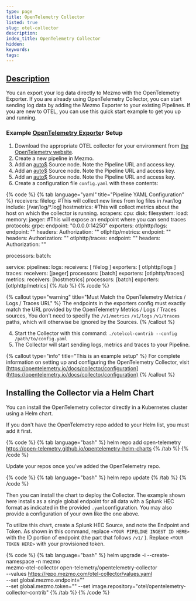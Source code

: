 ```yaml
---
type: page
title: OpenTelemetry Collector
listed: true
slug: otel-collector
description: 
index_title: OpenTelemetry Collector
hidden: 
keywords: 
tags: 
---
```


## [Description](https://docs.mezmo.com/docs/mezmo-agent-pipeline-source#description)

You can export your log data directly to Mezmo with the OpenTelemetry Exporter. If you are already using OpenTelemetry Collector, you can start sending log data by adding the Mezmo Exporter to your existing Pipelines. If you are new to OTEL, you can use this quick start example to get you up and running.

### Example [OpenTelemetry Exporte](https://docs.mezmo.com/docs/mezmo-agent-pipeline-source#set-up-opentelemetry-exporter)r Setup

1. Download the appropriate OTEL collector for your environment from [the OpenTelemetry website](https://github.com/open-telemetry).
2. Create a new pipeline in Mezmo.
3. Add an [auto$](/telemetry-pipelines/open-telemetry-logs-source) Source node.  Note the Pipeline URL and access key.
4. Add an [auto$](/telemetry-pipelines/open-telemetry-metrics-source) Source node.  Note the Pipeline URL and access key.
5. Add an [auto$](/telemetry-pipelines/open-telemetry-traces-source) Source node.  Note the Pipeline URL and access key.
6. Create a configuration file `config.yaml` with these contents:

{% code %}
{% tab language="yaml" title="Pipeline YAML Configuration" %}
receivers:
  filelog: #This will collect new lines from log files in /var/log
    include: [/var/log/*.log] 
  hostmetrics: #This will collect metrics about the host on which the collector is running.
    scrapers:
      cpu:
      disk:
      filesystem:
      load:
      memory:
  jaeger: #This will expose an endpoint where you can send traces
    protocols:
      grpc:
        endpoint: "0.0.0.0:14250"
exporters:
  otlphttp/logs:
    endpoint: "<endpoint from Logs node>"
    headers:
      Authorization: "<access key from Logs node>"
  otlphttp/metrics:
    endpoint: "<endpoint from Metrics node>"
    headers:
      Authorization: "<access key from Metrics node>"
  otlphttp/traces:
    endpoint: "<endpoint from Traces node>"
    headers:
      Authorization: "<access key from Traces node>"
        
processors:
  batch:
  
service:
  pipelines:
    logs:
      receivers: [ filelog ]
      exporters: [ otlphttp/logs ]
    traces:
      receivers: [jaeger]
      processors: [batch]
      exporters: [otlphttp/traces]
    metrics:
      receivers: [hostmetrics]
      processors: [batch]
      exporters: [otlphttp/metrics]
{% /tab %}
{% /code %}

{% callout type="warning" title="Must Match the OpenTelemetry Metrics / Logs / Traces URL" %}
The endpoints in the exporters config must exactly match the URL provided by the OpenTelemetry Metrics / Logs / Traces sources, You don't need to specify the `/v1/metrics` `/v1/logs` `/v1/traces` paths, which will otherwise be ignored by the Sources.
{% /callout %}

4. Start the Collector with this command: `./otelcol-contrib --config /path/to/config.yaml`
5. The Collector will start sending logs, metrics and traces to your Pipeline.

{% callout type="info" title="This is an example setup" %}
For complete information on setting up and configuring the OpenTelemetry Collector, visit [https://opentelemetry.io/docs/collector/configuration](https://opentelemetry.io/docs/collector/configuration)
{% /callout %}

## Installing the Collector via a Helm Chart

You can install the OpenTelemetry collector directly in a Kubernetes cluster using a Helm chart.

If you don't have the OpenTelemetry repo added to your Helm list, you must add it first.

{% code %}
{% tab language="bash" %}
helm repo add open-telemetry https://open-telemetry.github.io/opentelemetry-helm-charts
{% /tab %}
{% /code %}

Update your repos once you've added the OpenTelemetry repo.

{% code %}
{% tab language="bash" %}
helm repo update
{% /tab %}
{% /code %}

Then you can install the chart to deploy the Collector. The example shown here installs as a single global endpoint for all data with a Splunk HEC format as indicated in the provided `.yaml`configuration. You may also provide a configuration of your own like the one above. 

To utilize this chart, create a Splunk HEC Source, and note the Endpoint and Token. As shown in this command,  replace `<YOUR PIPELINE INGEST ID HERE>`  with the ID portion of endpoint (the part that follows `/v1/` ).  Replace `<YOUR TOKEN HERE>`  with your provisioned token.

{% code %}
{% tab language="bash" %}
helm upgrade -i --create-namespace -n mezmo \
  mezmo-otel-collector open-telemetry/opentelemetry-collector \
  --values https://repo.mezmo.com/otel-collector/values.yaml \
  --set global.mezmo.endpoint="<YOUR ROUTE ID>" \
  --set global.mezmo.token="<YOUR TOKEN HERE>"
  --set image.repository="otel/opentelemetry-collector-contrib"
{% /tab %}
{% /code %}